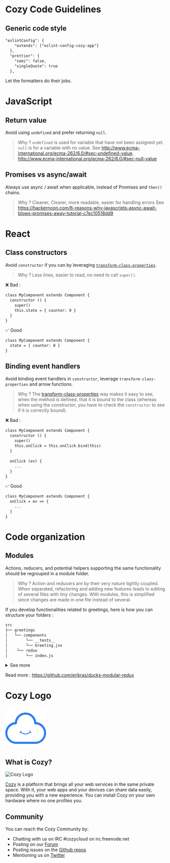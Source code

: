 # Cozy Code Guidelines

## Generic code style

```
"eslintConfig": {
    "extends": ["eslint-config-cozy-app"]
  },
  "prettier": {
    "semi": false,
    "singleQuote": true
  },
```

Let the formatters do their jobs.

# JavaScript

## Return value

Avoid using `undefined` and prefer returning `null`.

> Why ? `undefined` is used for variable that have not been assigned yet. `null` is for a variable with no value.
> See http://www.ecma-international.org/ecma-262/6.0/#sec-undefined-value, http://www.ecma-international.org/ecma-262/6.0/#sec-null-value

## Promises vs async/await

Always use async / await when applicable, instead of Promises and `then()` chains.

> Why ? Cleaner, Clearer, more readable, easier for handling errors
> See https://hackernoon.com/6-reasons-why-javascripts-async-await-blows-promises-away-tutorial-c7ec10518dd9

# React

## Class constructors

Avoid `constructor` if you can by leveraging [`transform-class-properties`](transform-class-properties).

> Why ? Less lines, easier to read, no need to call `super()`.

❌  Bad :

```
class MyComponent extends Component {
  constructor () {
    super()
    this.state = { counter: 0 }
  }
}
```

✅  Good

```
class MyComponent extends Component {
  state = { counter: 0 }
}
```

## Binding event handlers

Avoid binding event handlers in `constructor`, leverage `transform-class-properties`
and arrow functions.

> Why ? The [transform-class-properties](transform-class-properties)
way makes it easy to see, when the method is defined, that it is bound to the class
(whereas when using the constructor, you have to check the `constructor` to see if it is correctly bound).

❌  Bad :

```
class MyComponent extends Component {
  constructor () {
    super()
    this.onClick = this.onClick.bind(this)
  }

  onClick (ev) {
    ...
  }
}
```

✅  Good

```
class MyComponent extends Component {
  onClick = ev => {
    ...
  }
}
```

# Code organization

## Modules

Actions, reducers, and potential helpers supporting the same functionality should be regrouped in a module folder. 

> Why ? Action and reducers are by their very nature tightly coupled. When separated, refactoring and adding new features leads to editing of several files with tiny changes. With modules, this is simplified since changes are made in one file instead of several.

If you develop functionalities related to greetings, here is how you can structure your folders :

```
src
├── greetings
│   └── components
│        └── __tests__
│        └── Greeting.jsx
│    └── redux
│        └── index.js
```

<details>
    <summary>See more</summary>
<p>

##### Dumb component 

`src/greetings/components/Greeting.jsx`
```js
export default ({ name }) => <div>Hello { name }!</div>
```

##### Redux related

`src/greetings/redux/index.js`

```js
import Greeting from '../components/Greeting'

const initialState = {}

// Actions
...

// Reducers
const reducer = (state, action = {}) => state

// Connected
const mapStateToProps =  ({ name }) => name
const connect = connect(mapStateToProps)
export {
  connect,
  /* actions */
  /* reducers */
}

export default reducer
```

##### Export both dumb and connected components with the index

`src/greetings/index.js
`
```js
import { connect } from 'redux'
import Greeting from './Greeting'
import ConnectedGreeting from './redux'

export {
  Greeting,
  ConnectedGreeting: connect(Greeting)
}
```

#### Usage in application

```
import { Provider } from 'react-redux'
import { createStore } from 'redux'
import { Greeting, ConnectedGreeting, reducer } from './greetings'

const store = createStore(reducer)

const App = props => (
  <Greeting name={Jon Snow} />
  <Provider store={store}>
    <ConnectedGreeting />
  </Provider>
)
```

</p>
</details>

Read more : https://github.com/erikras/ducks-modular-redux

# Cozy Logo

![Cozy Logo](./cozy_logo_small.svg?sanitize=true)

## What is Cozy?

![Cozy Logo](https://cdn.rawgit.com/cozy/cozy-guidelines/master/templates/cozy_logo_small.svg)

[Cozy](http://cozy.io) is a platform that brings all your web services in the
same private space.  With it, your web apps and your devices can share data
easily, providing you with a new experience. You can install Cozy on your own
hardware where no one profiles you.

## Community

You can reach the Cozy Community by:

* Chatting with us on IRC #cozycloud on irc.freenode.net
* Posting on our [Forum](https://forum.cozy.io)
* Posting issues on the [Github repos](https://github.com/cozy/)
* Mentioning us on [Twitter](http://twitter.com/mycozycloud)

[transform-class-properties]: https://babeljs.io/docs/plugins/transform-class-properties/
